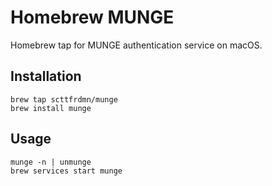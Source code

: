 # Homebrew MUNGE

Homebrew tap for MUNGE authentication service on macOS.

## Installation

    brew tap scttfrdmn/munge
    brew install munge

## Usage

    munge -n | unmunge
    brew services start munge
